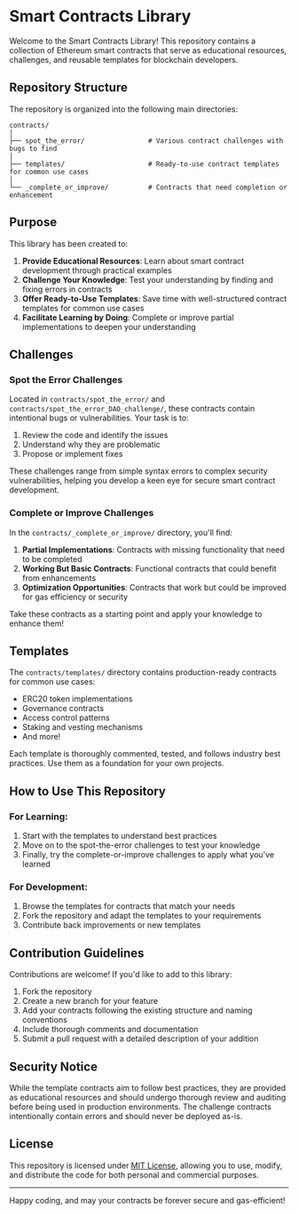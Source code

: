# Smart Contracts Library

Welcome to the Smart Contracts Library! This repository contains a collection of Ethereum smart contracts that serve as educational resources, challenges, and reusable templates for blockchain developers.

## Repository Structure

The repository is organized into the following main directories:

```
contracts/
│
├── spot_the_error/                # Various contract challenges with bugs to find
│
├── templates/                     # Ready-to-use contract templates for common use cases
│
└── _complete_or_improve/          # Contracts that need completion or enhancement
```

## Purpose

This library has been created to:

1. **Provide Educational Resources**: Learn about smart contract development through practical examples
2. **Challenge Your Knowledge**: Test your understanding by finding and fixing errors in contracts
3. **Offer Ready-to-Use Templates**: Save time with well-structured contract templates for common use cases
4. **Facilitate Learning by Doing**: Complete or improve partial implementations to deepen your understanding

## Challenges

### Spot the Error Challenges

Located in `contracts/spot_the_error/` and `contracts/spot_the_error_DAO_challenge/`, these contracts contain intentional bugs or vulnerabilities. Your task is to:

1. Review the code and identify the issues
2. Understand why they are problematic
3. Propose or implement fixes

These challenges range from simple syntax errors to complex security vulnerabilities, helping you develop a keen eye for secure smart contract development.

### Complete or Improve Challenges

In the `contracts/_complete_or_improve/` directory, you'll find:

1. **Partial Implementations**: Contracts with missing functionality that need to be completed
2. **Working But Basic Contracts**: Functional contracts that could benefit from enhancements
3. **Optimization Opportunities**: Contracts that work but could be improved for gas efficiency or security

Take these contracts as a starting point and apply your knowledge to enhance them!

## Templates

The `contracts/templates/` directory contains production-ready contracts for common use cases:

- ERC20 token implementations
- Governance contracts
- Access control patterns
- Staking and vesting mechanisms
- And more!

Each template is thoroughly commented, tested, and follows industry best practices. Use them as a foundation for your own projects.

## How to Use This Repository

### For Learning:

1. Start with the templates to understand best practices
2. Move on to the spot-the-error challenges to test your knowledge
3. Finally, try the complete-or-improve challenges to apply what you've learned

### For Development:

1. Browse the templates for contracts that match your needs
2. Fork the repository and adapt the templates to your requirements
3. Contribute back improvements or new templates

## Contribution Guidelines

Contributions are welcome! If you'd like to add to this library:

1. Fork the repository
2. Create a new branch for your feature
3. Add your contracts following the existing structure and naming conventions
4. Include thorough comments and documentation
5. Submit a pull request with a detailed description of your addition

## Security Notice

While the template contracts aim to follow best practices, they are provided as educational resources and should undergo thorough review and auditing before being used in production environments. The challenge contracts intentionally contain errors and should never be deployed as-is.

## License

This repository is licensed under [MIT License](LICENSE.md), allowing you to use, modify, and distribute the code for both personal and commercial purposes.

---

Happy coding, and may your contracts be forever secure and gas-efficient!
